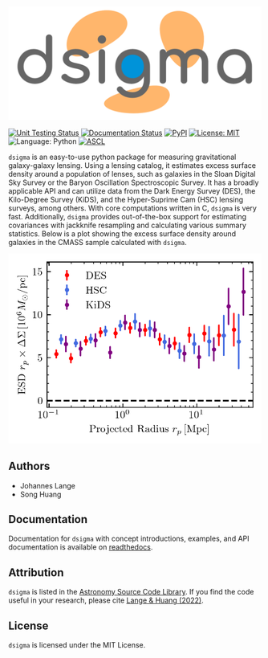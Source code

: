 ![logo](https://raw.githubusercontent.com/johannesulf/dsigma/main/docs/dsigma.png)

[![Unit Testing Status](https://img.shields.io/github/actions/workflow/status/johannesulf/dsigma/tests.yml?branch=main&label=tests)](https://github.com/johannesulf/dsigma/actions)
[![Documentation Status](https://img.shields.io/readthedocs/dsigma)](https://dsigma.readthedocs.io/en/latest/)
[![PyPI](https://img.shields.io/pypi/v/dsigma?color=blue)](https://pypi.org/project/dsigma/)
[![License: MIT](https://img.shields.io/github/license/johannesulf/dsigma?color=blue)](https://raw.githubusercontent.com/johannesulf/dsigma/main/LICENSE)
![Language: Python](https://img.shields.io/github/languages/top/johannesulf/dsigma)
[![ASCL](https://img.shields.io/badge/ascl-2204.006-orange.svg?style=flat)](https://ascl.net/2204.006)

`dsigma` is an easy-to-use python package for measuring gravitational galaxy-galaxy lensing. Using a lensing catalog, it estimates excess surface density around a population of lenses, such as galaxies in the Sloan Digital Sky Survey or the Baryon Oscillation Spectroscopic Survey. It has a broadly applicable API and can utilize data from the Dark Energy Survey (DES), the Kilo-Degree Survey (KiDS), and the Hyper-Suprime Cam (HSC) lensing surveys, among others. With core computations written in C, `dsigma` is very fast. Additionally, `dsigma` provides out-of-the-box support for estimating covariances with jackknife resampling and calculating various summary statistics. Below is a plot showing the excess surface density around galaxies in the CMASS sample calculated with `dsigma`.

![plot](https://raw.githubusercontent.com/johannesulf/dsigma/main/docs/plot.png)

## Authors

* Johannes Lange
* Song Huang

## Documentation

Documentation for `dsigma` with concept introductions, examples, and API documentation is available on [readthedocs](https://dsigma.readthedocs.io/).

## Attribution

`dsigma` is listed in the [Astronomy Source Code Library](https://ascl.net/2204.006). If you find the code useful in your research, please cite [Lange & Huang (2022)](https://ui.adsabs.harvard.edu/abs/2022ascl.soft04006L/abstract).

## License

`dsigma` is licensed under the MIT License.
